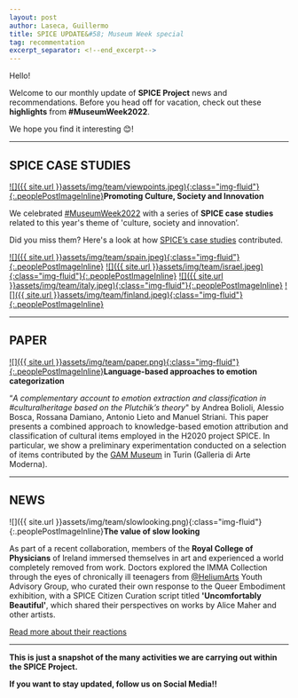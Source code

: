```yaml
---
layout: post
author: Laseca, Guillermo
title: SPICE UPDATE&#58; Museum Week special
tag: recommentation
excerpt_separator: <!--end_excerpt-->
---
```


Hello!


Welcome to our monthly update of **SPICE Project** news and recommendations. Before you head off for vacation, check out these **highlights** from **#MuseumWeek2022**.
<!--end_excerpt-->
 

We hope you find it interesting 😊! 

***

## SPICE CASE STUDIES

[![]({{ site.url }}assets/img/team/viewpoints.jpeg){:class="img-fluid"}{:.peoplePostImageInline}](https://spice-h2020.eu/ireland/)**Promoting Culture, Society and Innovation**

We celebrated [#MuseumWeek2022](https://www.instagram.com/MUSEUMWEEK/) with a series of **SPICE case studies** related to this year's theme of 'culture, society and innovation’.

Did you miss them? Here's a look at how [SPICE’s case studies](https://www.instagram.com/spice_h2020/) contributed.

[![]({{ site.url }}assets/img/team/spain.jpeg){:class="img-fluid"}{:.peoplePostImageInline}](https://spice-h2020.eu/spain/)
[![]({{ site.url }}assets/img/team/israel.jpeg){:class="img-fluid"}{:.peoplePostImageInline}](https://spice-h2020.eu/israel/)
[![]({{ site.url }}assets/img/team/italy.jpeg){:class="img-fluid"}{:.peoplePostImageInline}](https://spice-h2020.eu/italy/)
[![]({{ site.url }}assets/img/team/finland.jpeg){:class="img-fluid"}{:.peoplePostImageInline}](https://spice-h2020.eu/finland/)

***

## PAPER

[![]({{ site.url }}assets/img/team/paper.png){:class="img-fluid"}{:.peoplePostImageInline}](https://twitter.com/SpiceH2020/status/1527226745484623872?s=20&t=tBaHd0LEaDRAf0vm9mfuwg)**Language-based approaches to emotion categorization**

“*A complementary account to emotion extraction and classification in #culturalheritage based on the Plutchik’s theory*" by Andrea Bolioli, Alessio Bosca, Rossana Damiano, Antonio Lieto and Manuel Striani. This paper presents a combined approach to knowledge-based emotion attribution and classification of cultural items employed in the H2020 project SPICE. In particular, we show a preliminary experimentation conducted on a selection of items contributed by the [GAM Museum](https://www.gamtorino.it/it) in Turin (Galleria di Arte Moderna).

***

## NEWS

![]({{ site.url }}assets/img/team/slowlooking.png){:class="img-fluid"}{:.peoplePostImageInline}**The value of slow looking**

As part of a recent collaboration, members of the **Royal College of Physicians** of Ireland immersed themselves in art and experienced a world completely removed from work. Doctors explored the IMMA Collection through the eyes of chronically ill teenagers from [@HeliumArts](https://twitter.com/heliumarts) Youth Advisory Group, who curated their own response to the Queer Embodiment exhibition, with a SPICE Citizen Curation script titled **'Uncomfortably Beautiful'**, which shared their perspectives on works by Alice Maher and other artists.

[Read more about their reactions](https://www.medicalindependent.ie/comment/opinion/the-art-of-healing/)

***

**This is just a snapshot of the many activities we are carrying out within the SPICE Project.**
 
**If you want to stay updated, follow us on Social Media!!**
